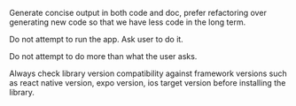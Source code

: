 Generate concise output in both code and doc, prefer refactoring over generating new code so that we have less code in the long term.

Do not attempt to run the app. Ask user to do it.

Do not attempt to do more than what the user asks.

Always check library version compatibility against framework versions such as react native version, expo version, ios target version before installing the library.